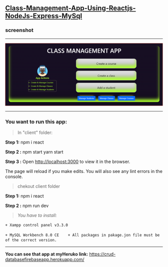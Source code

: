 ## [Class-Management-App-Using-Reactjs-NodeJs-Express-MySql](https://github.com/nguyenngocdue/Class-Management-App-Using-Reactjs-NodeJs-Express-MySql)

### screenshot

---

![1646012985328.png](image/README/1646012985328.png)

---

### **You want to run this app:**

> In "client" folder:

**Step 1:** 	npm i react

**Step 2 :** 	npm start
                yarn start

**Step 3 :** Open [http://localhost:3000](http://localhost:3000/) to view it in the browser.

The page will reload if you make edits.
You will also see any lint errors in the console.

> chekout client folder

**Step 1:** 	npm i react

**Step 2 :** 	npm run dev

> *You have to install:*

    + Xampp control panel v3.3.0

    + MySQL Workbench 8.0 CE    + All packages in pakage.jon file must be of the correct version.

---

**You can see that app at myHeruko link:** https://crud-databasefirebaseapp.herokuapp.com/
